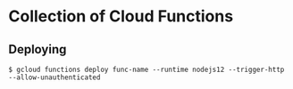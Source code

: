 # Collection of Cloud Functions

## Deploying

``` console
$ gcloud functions deploy func-name --runtime nodejs12 --trigger-http --allow-unauthenticated
```
